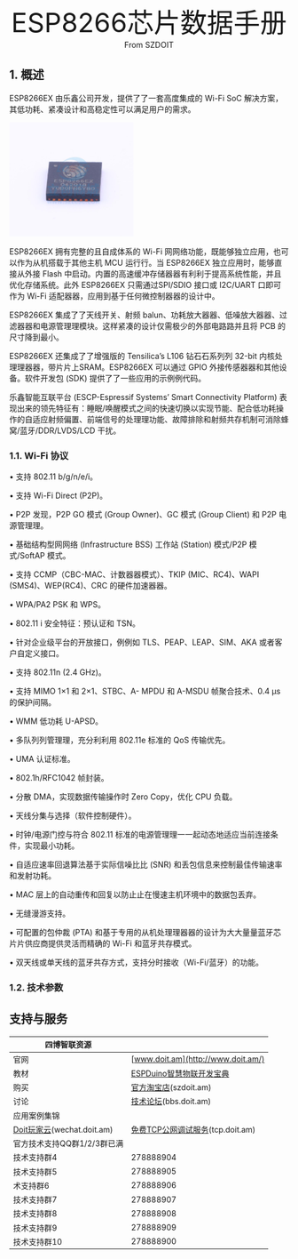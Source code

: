 <center><font size=10> ESP8266芯片数据手册 </center></font>
<center> From SZDOIT</center>

## 1. 概述

ESP8266EX 由乐鑫公司开发，提供了了一套高度集成的 Wi-Fi SoC 解决方案，其低功耗、紧凑设计和高稳定性可以满足用户的需求。

![image-20201222153513132](image-20201222153513132.png)

ESP8266EX 拥有完整的且自成体系的 Wi-Fi ⽹网络功能，既能够独立应用，也可以作为从机搭载于其他主机 MCU 运行行。当 ESP8266EX 独立应用时，能够直接从外接 Flash 中启动。内置的高速缓冲存储器器有利利于提高系统性能，并且优化存储系统。此外 ESP8266EX 只需通过SPI/SDIO 接口或 I2C/UART 口即可作为 Wi-Fi 适配器器，应用到基于任何微控制器器的设计中。

ESP8266EX 集成了了天线开关、射频 balun、功耗放大器器、低噪放大器器、过滤器器和电源管理理模块。这样紧凑的设计仅需极少的外部电路路并且将 PCB 的尺寸降到最小。

ESP8266EX 还集成了了增强版的 Tensilica’s L106 钻⽯石系列列 32-bit 内核处理理器器，带⽚片上SRAM。ESP8266EX 可以通过 GPIO 外接传感器器和其他设备。软件开发包 (SDK) 提供了了一些应用的示例例代码。

乐鑫智能互联平台 (ESCP-Espressif Systems’ Smart Connectivity Platform) 表现出来的领先特征有：睡眠/唤醒模式之间的快速切换以实现节能、配合低功耗操作的自适应射频偏置、前端信号的处理理功能、故障排除和射频共存机制可消除蜂窝/蓝牙/DDR/LVDS/LCD 干扰。

### 1.1. Wi-Fi 协议

• 支持 802.11 b/g/n/e/i。

• 支持 Wi-Fi Direct (P2P)。

• P2P 发现，P2P GO 模式 (Group Owner)、GC 模式 (Group Client) 和 P2P 电源管理理。

• 基础结构型⽹网络 (Infrastructure BSS) 工作站 (Station) 模式/P2P 模式/SoftAP 模式。

• 支持 CCMP（CBC-MAC、计数器器模式）、TKIP (MIC、RC4)、WAPI (SMS4)、WEP(RC4)、CRC 的硬件加速器器。

• WPA/PA2 PSK 和 WPS。

• 802.11 i 安全特征：预认证和 TSN。

• 针对企业级平台的开放接口，例例如 TLS、PEAP、LEAP、SIM、AKA 或者客户自定义接口。

• 支持 802.11n (2.4 GHz)。

• 支持 MIMO 1×1 和 2×1、STBC、A- MPDU 和 A-MSDU 帧聚合技术、0.4 μs 的保护间隔。

• WMM 低功耗 U-APSD。

• 多队列列管理理，充分利利用 802.11e 标准的 QoS 传输优先。

• UMA 认证标准。

• 802.1h/RFC1042 帧封装。

• 分散 DMA，实现数据传输操作时 Zero Copy，优化 CPU 负载。

• 天线分集与选择（软件控制硬件）。

• 时钟/电源门控与符合 802.11 标准的电源管理理⼀一起动态地适应当前连接条件，实现最小功耗。

• 自适应速率回退算法基于实际信噪⽐比 (SNR) 和丢包信息来控制最佳传输速率和发射功耗。

• MAC 层上的自动重传和回复以防⽌止在慢速主机环境中的数据包丢弃。

• 无缝漫游支持。

• 可配置的包仲裁 (PTA) 和基于专用的从机处理理器器的设计为⼤大量量蓝牙芯⽚片供应商提供灵活而精确的 Wi-Fi 和蓝牙共存模式。

• 双天线或单天线的蓝牙共存方式，支持分时接收（Wi-Fi/蓝牙）的功能。

### 1.2. 技术参数



## 支持与服务

| 四博智联资源                                        |                                                              |
| --------------------------------------------------- | ------------------------------------------------------------ |
| 官网                                                | [www.doit.am](http://www.doit.am/)                           |
| 教材                                                | [ESPDuino智慧物联开发宝典](https://item.taobao.com/item.htm?spm=a1z10.3-c.w4002-7420449993.9.Bgp1Ll&id=520583000610) |
| 购买                                                | [官方淘宝店](https://szdoit.taobao.com/)(szdoit.am)          |
| 讨论                                                | [技术论坛](http://bbs.doit.am/forum.php)(bbs.doit.am)        |
| 应用案例集锦                                        |                                                              |
| [Doit玩家云](http://wechat.doit.am)(wechat.doit.am) | [免费TCP公网调试服务](http://tcp.doit.am)(tcp.doit.am)       |
| 官方技术支持QQ群1/2/3群已满                         |                                                              |
| 技术支持群4                                         | 278888904                                                    |
| 技术支持群5                                         | 278888905                                                    |
| 术支持群6                                           | 278888906                                                    |
| 技术支持群7                                         | 278888907                                                    |
| 技术支持群8                                         | 278888908                                                    |
| 技术支持群9                                         | 278888909                                                    |
| 技术支持群10                                        | 278888900                                                    |